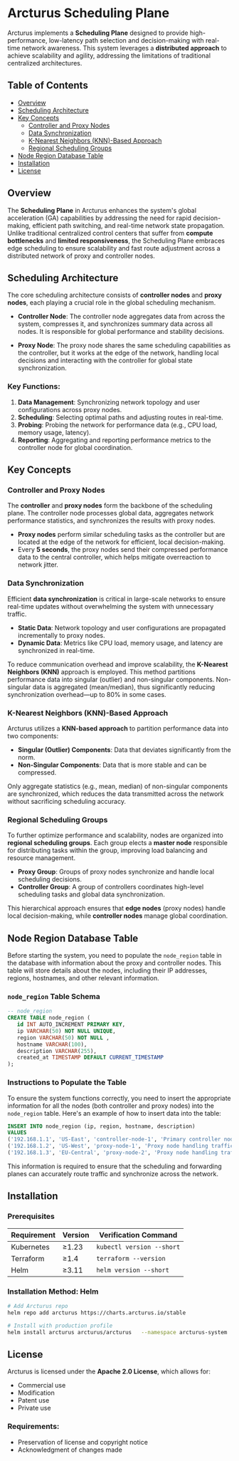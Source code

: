 
# Arcturus Scheduling Plane

Arcturus implements a **Scheduling Plane** designed to provide high-performance, low-latency path selection and decision-making with real-time network awareness. This system leverages a **distributed approach** to achieve scalability and agility, addressing the limitations of traditional centralized architectures.

## Table of Contents
- [Overview](#overview)
- [Scheduling Architecture](#scheduling-architecture)
- [Key Concepts](#key-concepts)
  - [Controller and Proxy Nodes](#controller-and-proxy-nodes)
  - [Data Synchronization](#data-synchronization)
  - [K-Nearest Neighbors (KNN)-Based Approach](#k-nearest-neighbors-knn-based-approach)
  - [Regional Scheduling Groups](#regional-scheduling-groups)
- [Node Region Database Table](#node-region-database-table)
- [Installation](#installation)
- [License](#license)

## Overview

The **Scheduling Plane** in Arcturus enhances the system's global acceleration (GA) capabilities by addressing the need for rapid decision-making, efficient path switching, and real-time network state propagation. Unlike traditional centralized control centers that suffer from **compute bottlenecks** and **limited responsiveness**, the Scheduling Plane embraces edge scheduling to ensure scalability and fast route adjustment across a distributed network of proxy and controller nodes.

## Scheduling Architecture

The core scheduling architecture consists of **controller nodes** and **proxy nodes**, each playing a crucial role in the global scheduling mechanism.

- **Controller Node**: The controller node aggregates data from across the system, compresses it, and synchronizes summary data across all nodes. It is responsible for global performance and stability decisions.
  
- **Proxy Node**: The proxy node shares the same scheduling capabilities as the controller, but it works at the edge of the network, handling local decisions and interacting with the controller for global state synchronization.

### Key Functions:
1. **Data Management**: Synchronizing network topology and user configurations across proxy nodes.
2. **Scheduling**: Selecting optimal paths and adjusting routes in real-time.
3. **Probing**: Probing the network for performance data (e.g., CPU load, memory usage, latency).
4. **Reporting**: Aggregating and reporting performance metrics to the controller node for global coordination.

## Key Concepts

### Controller and Proxy Nodes
The **controller** and **proxy nodes** form the backbone of the scheduling plane. The controller node processes global data, aggregates network performance statistics, and synchronizes the results with proxy nodes.

- **Proxy nodes** perform similar scheduling tasks as the controller but are located at the edge of the network for efficient, local decision-making.
- Every **5 seconds**, the proxy nodes send their compressed performance data to the central controller, which helps mitigate overreaction to network jitter.

### Data Synchronization
Efficient **data synchronization** is critical in large-scale networks to ensure real-time updates without overwhelming the system with unnecessary traffic.

- **Static Data**: Network topology and user configurations are propagated incrementally to proxy nodes.
- **Dynamic Data**: Metrics like CPU load, memory usage, and latency are synchronized in real-time.

To reduce communication overhead and improve scalability, the **K-Nearest Neighbors (KNN)** approach is employed. This method partitions performance data into singular (outlier) and non-singular components. Non-singular data is aggregated (mean/median), thus significantly reducing synchronization overhead—up to 80% in some cases.

### K-Nearest Neighbors (KNN)-Based Approach
Arcturus utilizes a **KNN-based approach** to partition performance data into two components:
- **Singular (Outlier) Components**: Data that deviates significantly from the norm.
- **Non-Singular Components**: Data that is more stable and can be compressed.

Only aggregate statistics (e.g., mean, median) of non-singular components are synchronized, which reduces the data transmitted across the network without sacrificing scheduling accuracy.

### Regional Scheduling Groups
To further optimize performance and scalability, nodes are organized into **regional scheduling groups**. Each group elects a **master node** responsible for distributing tasks within the group, improving load balancing and resource management.

- **Proxy Group**: Groups of proxy nodes synchronize and handle local scheduling decisions.
- **Controller Group**: A group of controllers coordinates high-level scheduling tasks and global data synchronization.

This hierarchical approach ensures that **edge nodes** (proxy nodes) handle local decision-making, while **controller nodes** manage global coordination.

## Node Region Database Table

Before starting the system, you need to populate the `node_region` table in the database with information about the proxy and controller nodes. This table will store details about the nodes, including their IP addresses, regions, hostnames, and other relevant information.

### `node_region` Table Schema

```sql
-- node_region
CREATE TABLE node_region (
   id INT AUTO_INCREMENT PRIMARY KEY,
   ip VARCHAR(50) NOT NULL UNIQUE,
   region VARCHAR(50) NOT NULL ,
   hostname VARCHAR(100),
   description VARCHAR(255),
   created_at TIMESTAMP DEFAULT CURRENT_TIMESTAMP
);
```

### Instructions to Populate the Table

To ensure the system functions correctly, you need to insert the appropriate information for all the nodes (both controller and proxy nodes) into the `node_region` table. Here's an example of how to insert data into the table:

```sql
INSERT INTO node_region (ip, region, hostname, description)
VALUES
('192.168.1.1', 'US-East', 'controller-node-1', 'Primary controller node for the US-East region'),
('192.168.1.2', 'US-West', 'proxy-node-1', 'Proxy node handling traffic for US-West'),
('192.168.1.3', 'EU-Central', 'proxy-node-2', 'Proxy node handling traffic for EU-Central');
```

This information is required to ensure that the scheduling and forwarding planes can accurately route traffic and synchronize across the network.

## Installation

### Prerequisites
| Requirement       | Version  | Verification Command       |
|-------------------|----------|----------------------------|
| Kubernetes        | ≥1.23    | `kubectl version --short`  |
| Terraform         | ≥1.4     | `terraform --version`       |
| Helm              | ≥3.11    | `helm version --short`      |

### Installation Method: Helm
```bash
# Add Arcturus repo
helm repo add arcturus https://charts.arcturus.io/stable

# Install with production profile
helm install arcturus arcturus/arcturus   --namespace arcturus-system   --create-namespace   --values https://raw.githubusercontent.com/your-repo/arcturus/main/config/production.yaml
```

## License
Arcturus is licensed under the **Apache 2.0 License**, which allows for:
- Commercial use
- Modification
- Patent use
- Private use

### Requirements:
- Preservation of license and copyright notice
- Acknowledgment of changes made
